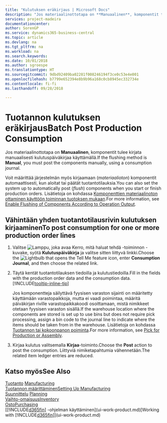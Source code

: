 ```yaml
---
title: "Kulutuksen eräkirjaus | Microsoft Docs"
description: "Jos materiaalinottotapa on **Manuaalinen**, komponentit tulee kirjata manuaalisesti kulutuspäiväkirjaa käyttämällä."
services: project-madeira
documentationcenter: 
author: SorenGP
ms.service: dynamics365-business-central
ms.topic: article
ms.devlang: na
ms.tgt_pltfrm: na
ms.workload: na
ms.search.keywords: 
ms.date: 10/01/2018
ms.author: sgroespe
ms.translationtype: HT
ms.sourcegitcommit: 9dbd92409ba02281f008246194f3ce0c53e4e001
ms.openlocfilehash: b7799e652394e8b9b96a168c0cb8945ec332734e
ms.contentlocale: fi-fi
ms.lasthandoff: 09/28/2018

---
```

# <a name="batch-post-production-consumption"></a><span data-ttu-id="d4f41-103">Tuotannon kulutuksen eräkirjaus</span><span class="sxs-lookup"><span data-stu-id="d4f41-103">Batch Post Production Consumption</span></span>
<span data-ttu-id="d4f41-104">Jos materiaalinottotapa on **Manuaalinen**, komponentit tulee kirjata manuaalisesti kulutuspäiväkirjaa käyttämällä.</span><span class="sxs-lookup"><span data-stu-id="d4f41-104">If the flushing method is **Manual**, you must post the components manually, using a consumption journal.</span></span>

<span data-ttu-id="d4f41-105">Voit määrittää järjestelmän myös kirjaamaan (*materiaalioton*) komponentit automaattisesti, kun aloitat tai päätät tuotantotilauksia.</span><span class="sxs-lookup"><span data-stu-id="d4f41-105">You can also set the system up to automatically post (*flush*) components when you start or finish production orders.</span></span> <span data-ttu-id="d4f41-106">Lisätietoja on kohdassa [Komponenttien materiaalinoton ottaminen käyttöön toiminnan tuotoksen mukaan](production-how-to-flush-components-according-to-operation-output.md).</span><span class="sxs-lookup"><span data-stu-id="d4f41-106">For more information, see [Enable Flushing of Components According to Operation Output](production-how-to-flush-components-according-to-operation-output.md).</span></span>

## <a name="to-post-consumption-for-one-or-more-production-order-lines"></a><span data-ttu-id="d4f41-107">Vähintään yhden tuotantotilausrivin kulutuksen kirjaaminen</span><span class="sxs-lookup"><span data-stu-id="d4f41-107">To post consumption for one or more production order lines</span></span>  
1.  <span data-ttu-id="d4f41-108">Valitse ![Lamppu, joka avaa Kerro, mitä haluat tehdä -toiminnon](media/ui-search/search_small.png "Kerro, mitä haluat tehdä") -kuvake, syötä **Kulutuspäiväkirja** ja valitse sitten liittyvä linkki.</span><span class="sxs-lookup"><span data-stu-id="d4f41-108">Choose the ![Lightbulb that opens the Tell Me feature](media/ui-search/search_small.png "Tell me what you want to do") icon, enter **Consumption Journal**, and then choose the related link.</span></span>  
2.  <span data-ttu-id="d4f41-109">Täytä kentät tuotantotilauksen tiedoilla ja kulutustiedoilla.</span><span class="sxs-lookup"><span data-stu-id="d4f41-109">Fill in the fields with the production order data and the consumption data.</span></span> [!INCLUDE[tooltip-inline-tip](includes/tooltip-inline-tip_md.md)]  

    <span data-ttu-id="d4f41-110">Jos komponentteja säilyttävä fyysisen varaston sijainti on määritetty käyttämään varastopaikkoja, mutta ei vaadi poimintaa, määritä päiväkirjan riville varastopaikkakoodi osoittamaan, mistä nimikkeet otetaan fyysisen varaston sisällä.</span><span class="sxs-lookup"><span data-stu-id="d4f41-110">If the warehouse location where the components are stored is set up to use bins but does not require pick processing, assign a bin code to the journal line to indicate where the items should be taken from in the warehouse.</span></span> <span data-ttu-id="d4f41-111">Lisätietoja on kohdassa [Tuotannon tai kokoonpanon poiminta](warehouse-how-to-pick-for-production.md).</span><span class="sxs-lookup"><span data-stu-id="d4f41-111">For more information, see [Pick for Production or Assembly](warehouse-how-to-pick-for-production.md).</span></span>  
3.  <span data-ttu-id="d4f41-112">Kirjaa kulutus valitsemalla **Kirjaa**-toiminto.</span><span class="sxs-lookup"><span data-stu-id="d4f41-112">Choose the **Post** action to post the consumption.</span></span> <span data-ttu-id="d4f41-113">Liittyviä nimiketapahtumia vähennetään.</span><span class="sxs-lookup"><span data-stu-id="d4f41-113">The related item ledger entries are reduced.</span></span>

## <a name="see-also"></a><span data-ttu-id="d4f41-114">Katso myös</span><span class="sxs-lookup"><span data-stu-id="d4f41-114">See Also</span></span>  
<span data-ttu-id="d4f41-115">[Tuotanto](production-manage-manufacturing.md)  </span><span class="sxs-lookup"><span data-stu-id="d4f41-115">[Manufacturing](production-manage-manufacturing.md)  </span></span>  
[<span data-ttu-id="d4f41-116">Tuotannon määrittäminen</span><span class="sxs-lookup"><span data-stu-id="d4f41-116">Setting Up Manufacturing</span></span>](production-configure-production-processes.md)  
<span data-ttu-id="d4f41-117">[Suunnittelu](production-planning.md)    </span><span class="sxs-lookup"><span data-stu-id="d4f41-117">[Planning](production-planning.md)    </span></span>  
[<span data-ttu-id="d4f41-118">Vaihto-omaisuus</span><span class="sxs-lookup"><span data-stu-id="d4f41-118">Inventory</span></span>](inventory-manage-inventory.md)  
[<span data-ttu-id="d4f41-119">Osto</span><span class="sxs-lookup"><span data-stu-id="d4f41-119">Purchasing</span></span>](purchasing-manage-purchasing.md)  
<span data-ttu-id="d4f41-120">[[!INCLUDE[d365fin](includes/d365fin_md.md)] -ohjelman käyttäminen](ui-work-product.md)</span><span class="sxs-lookup"><span data-stu-id="d4f41-120">[Working with [!INCLUDE[d365fin](includes/d365fin_md.md)]](ui-work-product.md)</span></span>

